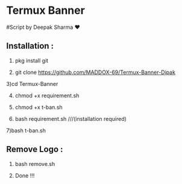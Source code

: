 # Termux Banner
#Script by Deepak Sharma ❤️

## Installation :
1) pkg install git

2) git clone https://github.com/MADDOX-69/Termux-Banner-Dipak

3)cd Termux-Banner 

4) chmod +x requirement.sh

5) chmod +x t-ban.sh

6) bash requirement.sh ///(installation required)

7)bash t-ban.sh

## Remove Logo :

1) bash remove.sh

2) Done !!!




